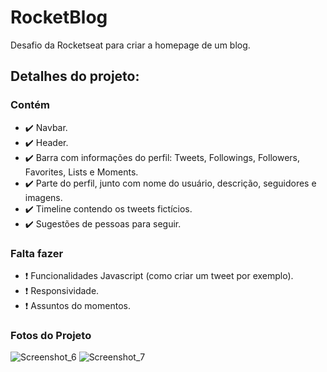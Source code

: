 # RocketBlog
Desafio da Rocketseat para criar a homepage de um blog.

## Detalhes do projeto:
### Contém
- ✔️ Navbar.
- ✔️ Header.
- ✔️ Barra com informações do perfil: Tweets, Followings, Followers, Favorites, Lists e Moments. 
- ✔️ Parte do perfil, junto com nome do usuário, descrição, seguidores e imagens.
- ✔️ Timeline contendo os tweets fictícios.
- ✔️ Sugestões de pessoas para seguir.

### Falta fazer
-  ❗ Funcionalidades Javascript (como criar um tweet por exemplo).
-  ❗ Responsividade.
-  ❗ Assuntos do momentos.

### Fotos do Projeto
![Screenshot_6](https://user-images.githubusercontent.com/66082393/174497820-d012afd8-09d3-4126-8a28-4552fd0fa18f.png)
![Screenshot_7](https://user-images.githubusercontent.com/66082393/174497825-fe467e30-be46-4706-a328-d1c58658b262.png)
